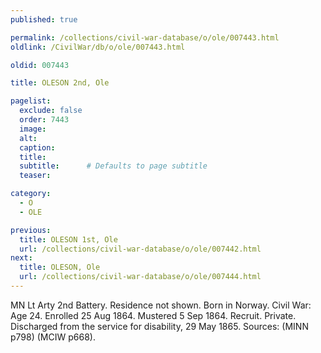 ```yaml
---
published: true

permalink: /collections/civil-war-database/o/ole/007443.html
oldlink: /CivilWar/db/o/ole/007443.html

oldid: 007443

title: OLESON 2nd, Ole

pagelist:
  exclude: false
  order: 7443
  image: 
  alt:
  caption:
  title:
  subtitle:      # Defaults to page subtitle
  teaser:

category: 
  - O 
  - OLE

previous:
  title: OLESON 1st, Ole
  url: /collections/civil-war-database/o/ole/007442.html  
next:
  title: OLESON, Ole
  url: /collections/civil-war-database/o/ole/007444.html   
---
```

MN Lt Arty 2nd Battery. Residence not shown. Born in Norway. Civil War: Age 24. Enrolled 25 Aug 1864. Mustered 5 Sep 1864. Recruit. Private. Discharged from the service for disability, 29 May 1865. Sources: (MINN p798) (MCIW p668).